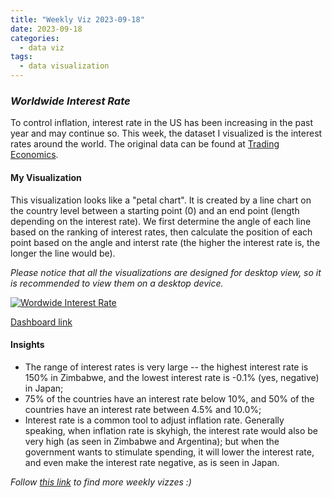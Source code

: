 ```yaml
---
title: "Weekly Viz 2023-09-18"
date: 2023-09-18
categories:
  - data viz
tags:
  - data visualization
---
```


### *Worldwide Interest Rate*

To control inflation, interest rate in the US has been increasing in the past year and may continue so. This week, the dataset I visualized is the interest rates around the world. The original data can be found at [Trading Economics](https://tradingeconomics.com/country-list/interest-rate).  

#### My Visualization

This visualization looks like a "petal chart". It is created by a line chart on the country level between a starting point (0) and an end point (length depending on the interest rate). We first determine the angle of each line based on the ranking of interest rates, then calculate the position of each point based on the angle and interst rate (the higher the interest rate is, the longer the line would be).      

*Please notice that all the visualizations are designed for desktop view, so it is recommended to view them on a desktop device.*  

<div class='tableauPlaceholder' id='viz1695101156359' style='position: relative'>
  <noscript><a href='#'>
    <img alt='Wordwide Interest Rate ' src='https:&#47;&#47;public.tableau.com&#47;static&#47;images&#47;20&#47;20230918WorldwideInterestRate&#47;WordwideInterestRate&#47;1_rss.png' style='border: none' />
  </a></noscript>
  <object class='tableauViz'  style='display:none;'>
    <param name='host_url' value='https%3A%2F%2Fpublic.tableau.com%2F' /> 
    <param name='embed_code_version' value='3' /> 
    <param name='site_root' value='' />
    <param name='name' value='20230918WorldwideInterestRate&#47;WordwideInterestRate' />
    <param name='tabs' value='no' />
    <param name='toolbar' value='yes' />
    <param name='static_image' value='https:&#47;&#47;public.tableau.com&#47;static&#47;images&#47;20&#47;20230918WorldwideInterestRate&#47;WordwideInterestRate&#47;1.png' />
    <param name='animate_transition' value='yes' />
    <param name='display_static_image' value='yes' />
    <param name='display_spinner' value='yes' />
    <param name='display_overlay' value='yes' />
    <param name='display_count' value='yes' />
    <param name='language' value='en-US' />
    <param name='filter' value='publish=yes' />
  </object></div>               
  <script type='text/javascript'>                
    var divElement = document.getElementById('viz1695101156359');            
    var vizElement = divElement.getElementsByTagName('object')[0];           
    if ( divElement.offsetWidth > 800 ) { vizElement.style.width='800px';vizElement.style.height='827px';} else if ( divElement.offsetWidth > 500 ) { vizElement.style.width='800px';vizElement.style.height='827px';} else { vizElement.style.width='100%';vizElement.style.height='727px';}      
    var scriptElement = document.createElement('script');               
    scriptElement.src = 'https://public.tableau.com/javascripts/api/viz_v1.js';    
    vizElement.parentNode.insertBefore(scriptElement, vizElement);             
  </script>  

[Dashboard link](https://public.tableau.com/views/20230918WorldwideInterestRate/WordwideInterestRate?:language=en-US&publish=yes&:display_count=n&:origin=viz_share_link)
  
#### Insights
* The range of interest rates is very large -- the highest interest rate is 150% in Zimbabwe, and the lowest interest rate is -0.1% (yes, negative) in Japan;
* 75% of the countries have an interest rate below 10%, and 50% of the countries have an interest rate between 4.5% and 10.0%;
* Interest rate is a common tool to adjust inflation rate. Generally speaking, when inflation rate is skyhigh, the interest rate would also be very high (as seen in Zimbabwe and Argentina); but when the government wants to stimulate spending, it will lower the interest rate, and even make the interest rate negative, as is seen in Japan.    
  
*Follow [this link](https://yudong-94.github.io/personal-website/project/WeeklyViz2023/) to find more weekly vizzes :)*
